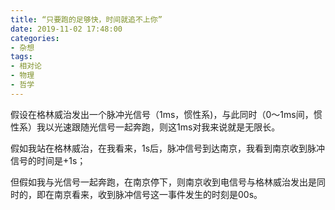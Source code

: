 ```yaml
---
title: “只要跑的足够快，时间就追不上你”
date: 2019-11-02 17:48:00
categories:
- 杂想
tags: 
- 相对论
- 物理
- 哲学
---
```


假设在格林威治发出一个脉冲光信号（1ms，惯性系)，与此同时（0～1ms间，惯性系）我以光速跟随光信号一起奔跑，则这1ms对我来说就是无限长。

假如我站在格林威治，在我看来，1s后，脉冲信号到达南京，我看到南京收到脉冲信号的时间是+1s；

但假如我与光信号一起奔跑，在南京停下，则南京收到电信号与格林威治发出是同时的，即在南京看来，收到脉冲信号这一事件发生的时刻是00s。

